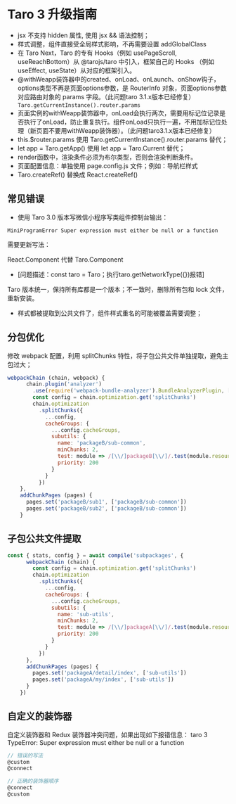# Taro 3 升级指南

- jsx 不支持 hidden 属性, 使用 jsx && 语法控制；
- 样式调整，组件直接受全局样式影响，不再需要设置 addGlobalClass
- 在 Taro Next，Taro 的专有 Hooks（例如 usePageScroll, useReachBottom）从 @tarojs/taro 中引入，框架自己的 Hooks （例如 useEffect, useState）从对应的框架引入。
- @withWeapp装饰器中的created、onLoad、onLaunch、onShow钩子，options类型不再是页面options参数，是 RouterInfo 对象，页面options参数对应路由对象的 params 字段。（此问题taro 3.1.x版本已经修复）`Taro.getCurrentInstance().router.params`
- 页面实例的withWeapp装饰器中，onLoad会执行两次，需要用标记位记录是否执行了onLoad，防止重复执行。组件onLoad只执行一遍，不用加标记位处理（新页面不要用withWeapp装饰器）。（此问题taro3.1.x版本已经修复）
- this.$router.params 使用 Taro.getCurrentInstance().router.params 替代；
- let app = Taro.getApp() 使用 let app = Taro.Current 替代；
- render函数中，渲染条件必须为布尔类型，否则会渲染判断条件。
- 页面配置信息：单独使用 page.config.js 文件；例如：导航栏样式
- Taro.createRef() 替换成 React.createRef()

## 常见错误

- 使用 Taro 3.0 版本写微信小程序写类组件控制台输出：
  
`MiniProgramError Super expression must either be null or a function`

需要更新写法：

React.Component 代替 Taro.Component

- [问题描述：const taro = Taro；执行taro.getNetworkType({})报错]

Taro 版本统一，保持所有库都是一个版本；不一致时，删除所有包和 lock 文件，重新安装。

- 样式都被提取到公共文件了，组件样式重名的可能被覆盖需要调整；

## 分包优化

修改 webpack 配置，利用 splitChunks 特性，将子包公共文件单独提取，避免主包过大；

```js
webpackChain (chain, webpack) {
      chain.plugin('analyzer')
        .use(require('webpack-bundle-analyzer').BundleAnalyzerPlugin, [])
        const config = chain.optimization.get('splitChunks')
        chain.optimization
          .splitChunks({
            ...config,
            cacheGroups: {
              ...config.cacheGroups,
              subutils: {
                name: 'packageB/sub-common',
                minChunks: 2,
                test: module => /[\\/]packageB[\\/]/.test(module.resource),
                priority: 200
              }
            }
          })
    },
    addChunkPages (pages) {
      pages.set('packageB/sub1', ['packageB/sub-common'])
      pages.set('packageB/sub2', ['packageB/sub-common'])
    }
```

## 子包公共文件提取

```js
const { stats, config } = await compile('subpackages', {
      webpackChain (chain) {
        const config = chain.optimization.get('splitChunks')
        chain.optimization
          .splitChunks({
            ...config,
            cacheGroups: {
              ...config.cacheGroups,
              subutils: {
                name: 'sub-utils',
                minChunks: 2,
                test: module => /[\\/]packageA[\\/]/.test(module.resource),
                priority: 200
              }
            }
          })
      },
      addChunkPages (pages) {
        pages.set('packageA/detail/index', ['sub-utils'])
        pages.set('packageA/my/index', ['sub-utils'])
      }
    })
```

## 自定义的装饰器

自定义装饰器和 Redux 装饰器冲突问题，如果出现如下报错信息：
taro 3 TypeError: Super expression must either be null or a function

```js
// 错误的写法
@custom
@connect

// 正确的装饰器顺序
@connect
@custom
```
